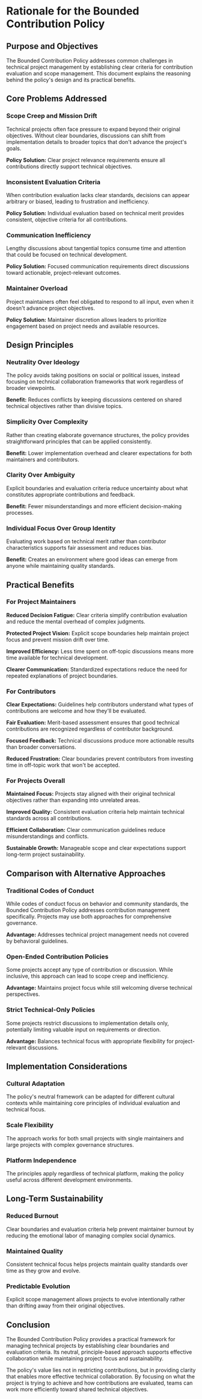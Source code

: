 # Rationale for the Bounded Contribution Policy

## Purpose and Objectives

The Bounded Contribution Policy addresses common challenges in technical project management
by establishing clear criteria for contribution evaluation and scope management.
This document explains the reasoning behind the policy's design and its practical benefits.

## Core Problems Addressed

### Scope Creep and Mission Drift

Technical projects often face pressure to expand beyond their original objectives.
Without clear boundaries, discussions can shift from implementation details to broader topics that don't advance the project's goals.

**Policy Solution:** Clear project relevance requirements ensure all contributions directly support technical objectives.

### Inconsistent Evaluation Criteria

When contribution evaluation lacks clear standards, decisions can appear arbitrary or biased,
leading to frustration and inefficiency.

**Policy Solution:** Individual evaluation based on technical merit provides consistent, objective criteria for all contributions.

### Communication Inefficiency

Lengthy discussions about tangential topics consume time and attention that could be focused on technical development.

**Policy Solution:** Focused communication requirements direct discussions toward actionable, project-relevant outcomes.

### Maintainer Overload

Project maintainers often feel obligated to respond to all input, even when it doesn't advance project objectives.

**Policy Solution:** Maintainer discretion allows leaders to prioritize engagement based on project needs and available resources.

## Design Principles

### Neutrality Over Ideology

The policy avoids taking positions on social or political issues,
instead focusing on technical collaboration frameworks that work regardless of broader viewpoints.

**Benefit:** Reduces conflicts by keeping discussions centered on shared technical objectives rather than divisive topics.

### Simplicity Over Complexity

Rather than creating elaborate governance structures, the policy provides straightforward principles that can be applied consistently.

**Benefit:** Lower implementation overhead and clearer expectations for both maintainers and contributors.

### Clarity Over Ambiguity

Explicit boundaries and evaluation criteria reduce uncertainty about what constitutes appropriate contributions and feedback.

**Benefit:** Fewer misunderstandings and more efficient decision-making processes.

### Individual Focus Over Group Identity

Evaluating work based on technical merit rather than contributor characteristics supports fair assessment and reduces bias.

**Benefit:** Creates an environment where good ideas can emerge from anyone while maintaining quality standards.

## Practical Benefits

### For Project Maintainers

**Reduced Decision Fatigue:** Clear criteria simplify contribution evaluation and reduce the mental overhead of complex judgments.

**Protected Project Vision:** Explicit scope boundaries help maintain project focus and prevent mission drift over time.

**Improved Efficiency:** Less time spent on off-topic discussions means more time available for technical development.

**Clearer Communication:** Standardized expectations reduce the need for repeated explanations of project boundaries.

### For Contributors

**Clear Expectations:** Guidelines help contributors understand what types of contributions are welcome and how they'll be evaluated.

**Fair Evaluation:** Merit-based assessment ensures that good technical contributions are recognized regardless of contributor background.

**Focused Feedback:** Technical discussions produce more actionable results than broader conversations.

**Reduced Frustration:** Clear boundaries prevent contributors from investing time in off-topic work that won't be accepted.

### For Projects Overall

**Maintained Focus:** Projects stay aligned with their original technical objectives rather than expanding into unrelated areas.

**Improved Quality:** Consistent evaluation criteria help maintain technical standards across all contributions.

**Efficient Collaboration:** Clear communication guidelines reduce misunderstandings and conflicts.

**Sustainable Growth:** Manageable scope and clear expectations support long-term project sustainability.

## Comparison with Alternative Approaches

### Traditional Codes of Conduct

While codes of conduct focus on behavior and community standards,
the Bounded Contribution Policy addresses contribution management specifically.
Projects may use both approaches for comprehensive governance.

**Advantage:** Addresses technical project management needs not covered by behavioral guidelines.

### Open-Ended Contribution Policies

Some projects accept any type of contribution or discussion. While inclusive, this approach can lead to scope creep and inefficiency.

**Advantage:** Maintains project focus while still welcoming diverse technical perspectives.

### Strict Technical-Only Policies

Some projects restrict discussions to implementation details only, potentially limiting valuable input on requirements or direction.

**Advantage:** Balances technical focus with appropriate flexibility for project-relevant discussions.

## Implementation Considerations

### Cultural Adaptation

The policy's neutral framework can be adapted for different cultural contexts
while maintaining core principles of individual evaluation and technical focus.

### Scale Flexibility

The approach works for both small projects with single maintainers and large projects with complex governance structures.

### Platform Independence

The principles apply regardless of technical platform, making the policy useful across different development environments.

## Long-Term Sustainability

### Reduced Burnout

Clear boundaries and evaluation criteria help prevent maintainer burnout by reducing the emotional labor of managing complex social dynamics.

### Maintained Quality

Consistent technical focus helps projects maintain quality standards over time as they grow and evolve.

### Predictable Evolution

Explicit scope management allows projects to evolve intentionally rather than drifting away from their original objectives.

## Conclusion

The Bounded Contribution Policy provides a practical framework for managing technical projects
by establishing clear boundaries and evaluation criteria.
Its neutral, principle-based approach supports effective collaboration while maintaining project focus and sustainability.

The policy's value lies not in restricting contributions, but in providing clarity that enables more effective technical collaboration.
By focusing on what the project is trying to achieve and how contributions are evaluated,
teams can work more efficiently toward shared technical objectives.

